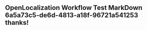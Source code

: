 <properties
ms.topic="hero-topic"
ms.test1="hero-topic"
ms.test2="test"/>

## OpenLocalization Workflow Test MarkDown 6a5a73c5-de6d-4813-a18f-96721a541253 thanks!
